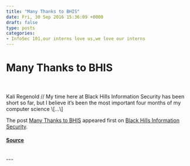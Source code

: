 ```yaml
---
title: "Many Thanks to BHIS"
date: Fri, 30 Sep 2016 15:36:09 +0000
draft: false
type: posts
categories: 
- InfoSec 101,our interns love us,we love our interns
---
```

# Many Thanks to BHIS

<br/>

<br/>
Kali Regenold // My time here at Black Hills Information Security has been short so far, but I believe it’s been the most important four months of my computer science \[…\]

The post [Many Thanks to BHIS](https://www.blackhillsinfosec.com/many-thanks-to-bhis/) appeared first on [Black Hills Information Security](https://www.blackhillsinfosec.com).

#### [Source](https://www.blackhillsinfosec.com/many-thanks-to-bhis/)

<br/>
---
